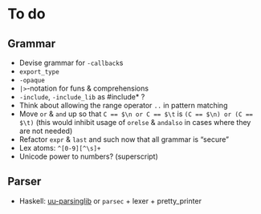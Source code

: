 # To do

## Grammar
* Devise grammar for `-callback`s
* `export_type`
* `-opaque`
* `|>`-notation for funs & comprehensions
* `-include`, `-include_lib` as #include* ?
* Think about allowing the range operator `..` in pattern matching
* Move `or` & `and` up so that `C == $\n or C == $\t` is `(C == $\n) or (C == $\t)` (this would inhibit usage of `orelse` & `andalso` in cases where they are not needed)
* Refactor `expr` & `last` and such now that all grammar is “secure”
* Lex atoms: `^[0-9][^\s]+`
* Unicode power to numbers? (superscript)

## Parser
* Haskell: [uu-parsinglib](http://hackage.haskell.org/package/uu-parsinglib) or `parsec` + lexer + pretty_printer

